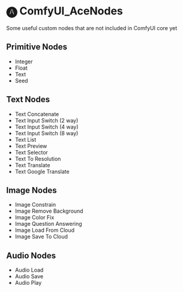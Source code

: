 # 🅐 ComfyUI_AceNodes
Some useful custom nodes that are not included in ComfyUI core yet

## Primitive Nodes
- Integer
- Float
- Text
- Seed

## Text Nodes
- Text Concatenate
- Text Input Switch (2 way)
- Text Input Switch (4 way)
- Text Input Switch (8 way)
- Text List
- Text Preview
- Text Selector
- Text To Resolution
- Text Translate
- Text Google Translate

## Image Nodes
- Image Constrain
- Image Remove Background
- Image Color Fix
- Image Question Answering
- Image Load From Cloud
- Image Save To Cloud

## Audio Nodes
- Audio Load
- Audio Save
- Audio Play